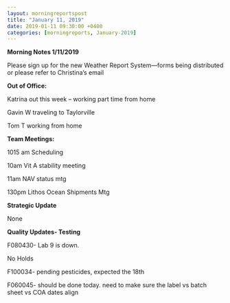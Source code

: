 ```yaml
---  
layout: morningreportspost  
title: "January 11, 2019"  
date: 2019-01-11 09:30:00 +0400  
categories: [morningreports, January-2019]  
---
```


**Morning Notes 1/11/2019**

Please sign up for the new Weather Report System—forms being distributed or
please refer to Christina’s email

**Out of Office:**

Katrina out this week – working part time from home

Gavin W traveling to Taylorville

Tom T working from home

**Team Meetings:**

1015 am Scheduling

10am Vit A stability meeting

11am NAV status mtg

130pm Lithos Ocean Shipments Mtg

**Strategic Update**

None

**Quality Updates- Testing**

F080430- Lab 9 is down.

No Holds

F100034- pending pesticides, expected the 18th

F060045- should be done today. need to make sure the label vs batch sheet vs COA
dates align
